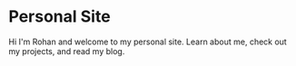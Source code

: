 # Personal Site

Hi I'm Rohan and welcome to my personal site. Learn about me, check out my projects, and read my blog.